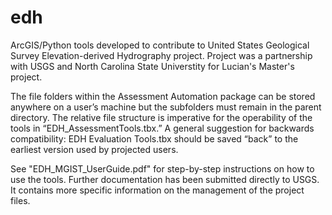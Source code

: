 # edh
ArcGIS/Python tools developed to contribute to United States Geological Survey Elevation-derived Hydrography project. 
Project was a partnership with USGS and North Carolina State Universtity for Lucian's Master's project.

The file folders within the Assessment Automation package can be stored anywhere on a user’s machine but the subfolders must remain in the parent directory. 
The relative file structure is imperative for the operability of the tools in “EDH_AssessmentTools.tbx.”
A general suggestion for backwards compatibility: EDH Evaluation Tools.tbx should be saved “back” to the earliest version used by projected users.

See "EDH_MGIST_UserGuide.pdf" for step-by-step instructions on how to use the tools.
Further documentation has been submitted directly to USGS. 
It contains more specific information on the management of the project files.
